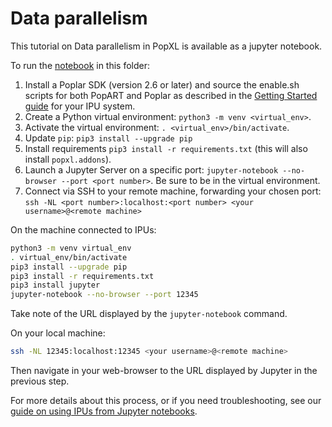 # Data parallelism

This tutorial on Data parallelism in PopXL is available as a jupyter notebook.

To run the [notebook](mnist.ipynb) in this folder:

1. Install a Poplar SDK (version 2.6 or later) and source the enable.sh scripts
   for both PopART and Poplar as described in the [Getting Started
   guide](https://docs.graphcore.ai/en/latest/getting-started.html) for your IPU
   system.
2. Create a Python virtual environment: `python3 -m venv <virtual_env>`.
3. Activate the virtual environment: `. <virtual_env>/bin/activate`.
4. Update `pip`: `pip3 install --upgrade pip`
5. Install requirements `pip3 install -r requirements.txt` (this will also
   install `popxl.addons`).
6. Launch a Jupyter Server on a specific port:
   `jupyter-notebook --no-browser --port <port number>`. Be sure to be in
   the virtual environment.
7. Connect via SSH to your remote machine, forwarding your chosen port:
   `ssh -NL <port number>:localhost:<port number> <your username>@<remote machine>`

On the machine connected to IPUs:

```bash
python3 -m venv virtual_env
. virtual_env/bin/activate
pip3 install --upgrade pip
pip3 install -r requirements.txt
pip3 install jupyter
jupyter-notebook --no-browser --port 12345
```

Take note of the URL displayed by the `jupyter-notebook` command.

On your local machine:

```bash
ssh -NL 12345:localhost:12345 <your username>@<remote machine>
```

Then navigate in your web-browser to the URL displayed by Jupyter in the previous step.

For more details about this process, or if you need troubleshooting, see our
[guide on using IPUs from Jupyter
notebooks](../../standard_tools/using_jupyter/README.md).